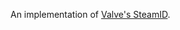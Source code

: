 An implementation of [Valve's SteamID][steamid].

[steamid]: https://developer.valvesoftware.com/wiki/SteamID
